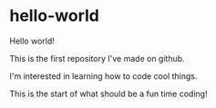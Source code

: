# hello-world

Hello world!

This is the first repository I've made on github.

I'm interested in learning how to code cool things.

This is the start of what should be a fun time coding!
